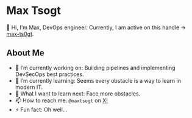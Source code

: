 # Max Tsogt

👋 Hi, I'm Max, DevOps engineer.
Currently, I am active on this handle -> [max-ts0gt](https://github.com/max-ts0gt).

## About Me

-   🔭 I’m currently working on: Building pipelines and implementing DevSecOps best practices.
-   🌱 I’m currently learning: Seems every obstacle is a way to learn in modern IT.
-   🤔 What I want to learn next: Face more obstacles.
-   📫 How to reach me: `@maxtsogt` on [X!](https://twitter.com/maxtsogt)
-   ⚡ Fun fact: Oh well... 
